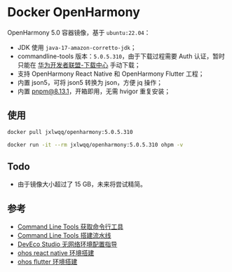 # Docker OpenHarmony

OpenHarmony 5.0 容器镜像，基于 `ubuntu:22.04`：
* JDK 使用 `java-17-amazon-corretto-jdk`；
* commandline-tools 版本：`5.0.5.310`，由于下载过程需要 Auth 认证，暂时只能在 [华为开发者联盟-下载中心](https://developer.huawei.com/consumer/cn/download/) 手动下载；
* 支持 OpenHarmony React Native 和 OpenHarmony Flutter 工程；
* 内置 json5，可将 json5 转换为 json，方便 jq 操作；
* 内置 pnpm@8.13.1，开箱即用，无需 hvigor 重复安装；

## 使用

```bash
docker pull jxlwqq/openharmony:5.0.5.310

docker run -it --rm jxlwqq/openharmony:5.0.5.310 ohpm -v
```

## Todo

* 由于镜像大小超过了 15 GB，未来将尝试精简。

## 参考

* [Command Line Tools 获取命令行工具](https://developer.huawei.com/consumer/cn/doc/harmonyos-guides-V5/ide-commandline-get-V5)
* [Command Line Tools 搭建流水线](https://developer.huawei.com/consumer/cn/doc/harmonyos-guides-V5/ide-command-line-building-app-V5)
* [DevEco Studio 无网络环境配置指导](https://developer.huawei.com/consumer/cn/doc/harmonyos-guides-V5/ide-no-network-V5)
* [ohos react native 环境搭建](https://gitee.com/openharmony-sig/ohos_react_native/blob/master/docs/zh-cn/%E7%8E%AF%E5%A2%83%E6%90%AD%E5%BB%BA.md)
* [ohos flutter 环境搭建](https://gitee.com/openharmony-sig/flutter_flutter#%E7%8E%AF%E5%A2%83%E4%BE%9D%E8%B5%96)

